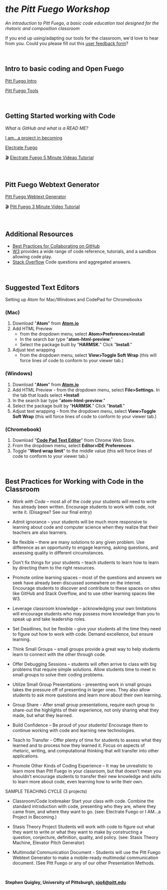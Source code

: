 # *the Pitt Fuego Workshop*
*An introduction to Pitt Fuego, a basic code education tool designed for the rhetoric and composition classroom*

If you end up using/adapting our tools for the classroom, we'd love to hear from you. Could you please fill out this [user feedback form](https://docs.google.com/forms/d/e/1FAIpQLSenZSrjl9eR6IWGgvG_ddgsJUh6poq4StOxv96pJDjHB_Kr8g/viewform)? <p>&nbsp;</p>


## Intro to basic coding and Open Fuego

[Pitt Fuego Intro](https://sjquigley.github.io/Pitt-Fuego-Presentation/)

[Pitt Fuego Tools
](https://pitt-fuego.github.io/Pitt-Fuego-Coding-Tools/)<p>&nbsp;</p>

## Getting Started working with Code

*What is GitHub and what is a READ ME?*

[I am...a project in becoming ](https://github.com/Pitt-Fuego/I-am-a-project-in-becoming)

[Electrate Fuego ](https://github.com/Pitt-Fuego/Electrate-Fuego)

:clapper:
[Electrate Fuego 5 Minute Videao Tutorial](https://outu.be/drINeC4G40A)<p>&nbsp;</p>


## Pitt Fuego Webtext Generator

[Pitt Fuego Webtext Generator ](https://github.com/Pitt-Fuego/open-fuego-webtext-generator)

:clapper:
[Pitt Fuego 3 Minute Video Tutorial ](https://youtu.be/QzMJtLUncIg)<p>&nbsp;</p>



## Additional Resources
- [Best Practices for Collaborating on GitHub](https://github.com/sjquigley/GitHub-in-the-Tech-Comm-Classroom)
- [W3](https://www.w3schools.com) provides a wide range of code reference, tutorials, and a sandbox allowing code play.
- [Stack Overflow](https://stackoverflow.com) Code questions and aggregated answers.<p>&nbsp;</p>

## Suggested Text Editors 

Setting up Atom for Mac/Windows and CodePad for Chromebooks 

### (Mac)


1. Download "**Atom**" from **[Atom.io](atom.io)**
1. Add HTML Preview 
	- from the dropdown menu, select **Atom>Preferences>Install**
	- In the search bar type "**atom-html-preview**." 
	- Select the package built by "**HARMSK**." Click "**Install**."
1. Adjust text wrapping 
	 -	from the dropdown menu, select **View>Toggle Soft Wrap** (this will force lines of code to conform to your viewer tab.)

### (Windows)

1. Download "**Atom**" from **[Atom.io](atom.io)**
1. Add HTML Preview - from the dropdown menu, select **File>Settings.** In the tab that loads select **+Install** 
1. In the search bar type "**atom-html-preview**." 
1. Select the package built by "**HARMSK**." Click "**Install**."
1. Adjust text wrapping - from the dropdown menu, select **View>Toggle Soft Wrap** (this will force lines of code to conform to your viewer tab.)

### (Chromebook)

1. Download "**[Code Pad Text Editor](https://chrome.google.com/webstore/detail/code-pad-text-editor/adaepfiocmagdimjecpifghcgfjlfmkh?hl=en-GB)**" from Chrome Web Store. 
1. From the dropdown menu, select **Editor>IDE Preferences**
1. Toggle "**Word wrap limit**" to the middle value (this will force lines of code to conform to your viewer tab.)<p>&nbsp;</p>






## Best Practices for Working with Code in the Classroom


* *Work with Code* – most all of the code your students will need to write has already been written. Encourage students to work with code, not write it. (Disagree? See our final entry)

* Admit ignorance – your students will be much more responsive to learning about code and computer science when they realize that their teachers are also learners.

* Be flexible – there are many solutions to any given problem. Use difference as an opportunity to engage learning, asking questions, and assessing quality in different circumstances.

* Don’t fix things for your students – teach students to learn how to learn by directing them to the right resources.

* Promote online learning spaces – most of the questions and answers we seek have already been discussed somewhere on the internet. Encourage students to discover and contribute to these spaces on sites like GitHub and Stack Overflow, and to use other learning spaces like W3.

* Leverage classroom knowledge – acknowledging your own limitations will encourage students who may possess more knowledge than you to speak up and take leadership roles.

* Set Deadlines, but be flexible – give your students all the time they need to figure out how to work with code. Demand excellence, but ensure learning.

* Think Small Groups – small groups provide a great way to help students learn to connect with the other through code.

* Offer Debugging Sessions – students will often arrive to class with big problems that require simple solutions. Allow students time to meet in small groups to solve their coding problems.

* Utilize Small Group Presentations - presenting work in small groups takes the pressure off of presenting in larger ones. They also allow students to ask more questions and learn more about their own learning.

* Group Share - After small group presentations, require each group to share-out the highlights of their experience, not only sharing what they made, but what they learned.

* Build Confidence – Be proud of your students! Encourage them to continue working with code and learning new technologies.

* Teach to Transfer - Offer plenty of time for students to assess what they learned and to process how they learned it. Focus on aspects of rhetoric, writing, and computational thinking that will transfer into other applications.

* Promote Other Kinds of Coding Experience – It may be unrealistic to learn more than Pitt Fuego in your classroom, but that doesn’t mean you shouldn’t encourage students to transfer their new knowledge and skills to learn more about code, even learning how to write their own.



SAMPLE TEACHING CYCLE (3 projects)

* Classroom/Code Icebreaker Start your class with code. Combine the standard introduction with code, presenting who they are, where they came from, and where they want to go. (see: Electrate Fuego or I AM...a Project in Becoming.)

* Stasis Theory Project Students will work with code to figure out what they want to write or what they want to make by constructing a question, conjecture, definition, quality, and policy. (see: Stasis Theory Machine, Elevator Pitch Generator)

* Multimodal Communication Document - Students will use the Pitt Fuego Webtext Generator to make a mobile-ready multimodal communication document. (See Pitt Fuego or any of our other Presentation Methods.<p>&nbsp;</p>



**Stephen Quigley, University of Pittsburgh, [sjq4@pitt.edu](sjq4@pitt.edu)**


 









